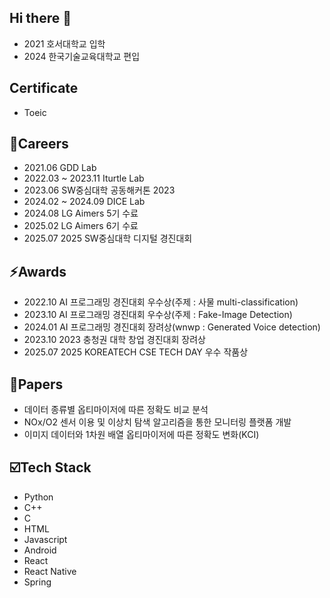 ## Hi there 👋
  - 2021 호서대학교 입학
  - 2024 한국기술교육대학교 편입
<!--
**lhy0205/lhy0205** is a ✨ _special_ ✨ repository because its `README.md` (this file) appears on your GitHub profile.

Here are some ideas to get you started:

- 🔭 I’m currently working on ...
- 🌱 I’m currently learning ...
- 👯 I’m looking to collaborate on ...
- 🤔 I’m looking for help with ...
- 💬 Ask me about ...
- 📫 How to reach me: ...
- 😄 Pronouns: ...
- ⚡ Fun fact: ...
-->
## Certificate 
  - Toeic 
    
## 📝Careers
  - 2021.06 GDD Lab
  - 2022.03 ~ 2023.11 Iturtle Lab
  - 2023.06 SW중심대학 공동해커톤 2023
  - 2024.02 ~ 2024.09 DICE Lab 
  - 2024.08 LG Aimers 5기 수료
  - 2025.02 LG Aimers 6기 수료
  - 2025.07 2025 SW중심대학 디지털 경진대회
    
## ⚡Awards
  - 2022.10 AI 프로그래밍 경진대회 우수상(주제 : 사물 multi-classification)
  - 2023.10 AI 프로그래밍 경진대회 우수상(주제 : Fake-Image Detection)
  - 2024.01 AI 프로그래밍 경진대회 장려상(wnwp : Generated Voice detection)
  - 2023.10 2023 충청권 대학 창업 경진대회 장려상
  - 2025.07 2025 KOREATECH CSE TECH DAY 우수 작품상
    
## 📎Papers
  - 데이터 종류별 옵티마이저에 따른 정확도 비교 분석
  - NOx/O2 센서 이용 및 이상치 탐색 알고리즘을 통한 모니터링 플랫폼 개발
  - 이미지 데이터와 1차원 배열 옵티마이저에 따른 정확도 변화(KCI)

## ☑️Tech Stack
  - Python
  - C++
  - C
  - HTML
  - Javascript
  - Android
  - React
  - React Native
  - Spring
